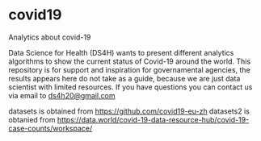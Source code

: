 # covid19
Analytics about covid-19

Data Science for Health (DS4H) wants to present different analytics algorithms to show the current status of Covid-19 around the world.
This repository is for support and inspiration for governamental agencies, the results appears here do not take as a guide, because we are just data scientist with limited resources.
If you have questions you can contact us via email to ds4h20@gmail.com

datasets is obtained from https://github.com/covid19-eu-zh
datasets2 is obtanied from https://data.world/covid-19-data-resource-hub/covid-19-case-counts/workspace/

